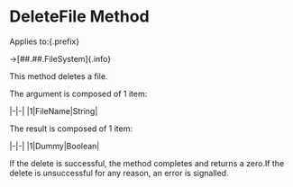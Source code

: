 # DeleteFile Method

Applies to:{.prefix}

→[##.##.FileSystem]{.info}

This method deletes a file.

The argument is composed of 1 item:

|-|-|
|1|FileName|String|

The result is composed of 1 item:

|-|-|
|1|Dummy|Boolean|

If the delete is successful, the method completes and returns a zero.If the delete is unsuccessful
for any reason, an error is signalled.

